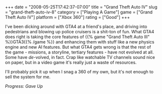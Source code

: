 +++
date = "2008-05-25T17:42:37-07:00"
title = "Grand Theft Auto IV"
slug = "grand-theft-auto-iv-8"
category = ["Playing A Game"]
game = ["Grand Theft Auto IV"]
platform = ["Xbox 360"]
rating = ["Good"]
+++

I've been dicking around with GTA4 at a friend's place, and driving into pedestrians and blowing up police cruisers is a shit-ton of fun.  What GTA4 does right is taking the core features of {{% game "Grand Theft Auto III" %}}GTA3{{% /game %}} and enhancing them with stuff like a new physics engine and new AI features.  But what GTA4 gets wrong is that the rest of the game - missions, a storyline, tertiary features - have not evolved at all.  Some have <i>de</i>-volved, in fact.  Crap like watchable TV channels sound nice on paper, but in a video game it's really just a waste of resources.

I'll probably pick it up when I snag a 360 of my own, but it's not enough to sell the system for me.

<i>Progress: Gave Up</i>